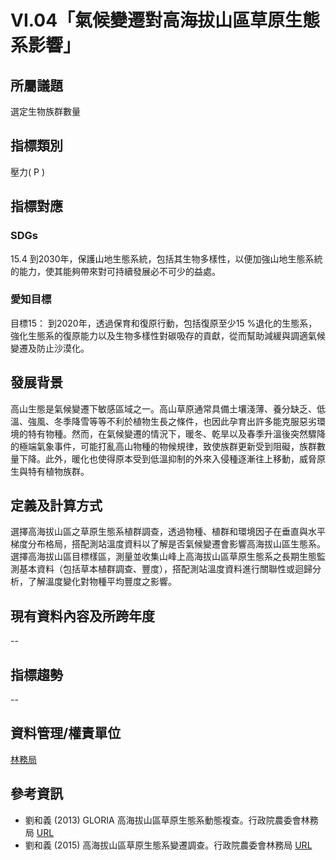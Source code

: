 # VI.04「氣候變遷對高海拔山區草原生態系影響」

<script type="text/javascript" src="http://cdn.mathjax.org/mathjax/latest/MathJax.js?config=TeX-AMS-MML_HTMLorMML"></script>

## 所屬議題
選定生物族群數量
## 指標類別
壓力( P )
## 指標對應
### SDGs
15.4 到2030年，保護山地生態系統，包括其生物多樣性，以便加強山地生態系統的能力，使其能夠帶來對可持續發展必不可少的益處。
### 愛知目標
目標15： 到2020年，透過保育和復原行動，包括復原至少15 %退化的生態系，強化生態系的復原能力以及生物多樣性對碳吸存的貢獻，從而幫助減緩與調適氣候變遷及防止沙漠化。
## 發展背景
高山生態是氣候變遷下敏感區域之一。高山草原通常具備土壤淺薄、養分缺乏、低溫、強風、冬季降雪等等不利於植物生長之條件，也因此孕育出許多能克服惡劣環境的特有物種。然而，在氣候變遷的情況下，暖冬、乾旱以及春季升溫後突然驟降的極端氣象事件，可能打亂高山物種的物候規律，致使族群更新受到阻礙，族群數量下降。此外，暖化也使得原本受到低溫抑制的外來入侵種逐漸往上移動，威脅原生與特有植物族群。
## 定義及計算方式
選擇高海拔山區之草原生態系植群調查，透過物種、植群和環境因子在垂直與水平梯度分布格局，搭配測站溫度資料以了解是否氣候變遷會影響高海拔山區生態系。 選擇高海拔山區目標樣區，測量並收集山峰上高海拔山區草原生態系之長期生態監測基本資料（包括草本植群調查、豐度），搭配測站溫度資料進行關聯性或迴歸分析，了解溫度變化對物種平均豐度之影響。
## 現有資料內容及所跨年度
--
## 指標趨勢
--
## 資料管理/權責單位
[林務局](https://www.forest.gov.tw)
## 參考資訊
* 劉和義 (2013) GLORIA 高海拔山區草原生態系動態複查。行政院農委會林務局 [URL](https://conservation.forest.gov.tw/0000847)
* 劉和義 (2015) 高海拔山區草原生態系變遷調查。行政院農委會林務局 [URL](https://conservation.forest.gov.tw/0000754)
